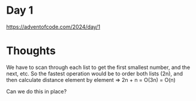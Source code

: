 # Day 1
https://adventofcode.com/2024/day/1

# Thoughts
We have to scan through each list to get the first smallest number, and the next, etc.
So the fastest operation would be to order both lists (2n), and then calculate distance element by element => 2n + n = O(3n) = O(n) 

Can we do this in place?
